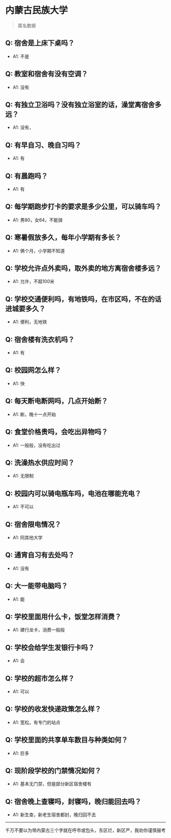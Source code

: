 # 内蒙古民族大学

> 匿名数据

## Q: 宿舍是上床下桌吗？

- A1: 不是

## Q: 教室和宿舍有没有空调？

- A1: 没有

## Q: 有独立卫浴吗？没有独立浴室的话，澡堂离宿舍多远？

- A1: 没有，

## Q: 有早自习、晚自习吗？

- A1: 有

## Q: 有晨跑吗？

- A1: 有

## Q: 每学期跑步打卡的要求是多少公里，可以骑车吗？

- A1: 男80，女64，不能骑

## Q: 寒暑假放多久，每年小学期有多长？

- A1: 俩个月，小学期不知道

## Q: 学校允许点外卖吗，取外卖的地方离宿舍楼多远？

- A1: 允许，不超100米

## Q: 学校交通便利吗，有地铁吗，在市区吗，不在的话进城要多久？

- A1: 便利，无地铁

## Q: 宿舍楼有洗衣机吗？

- A1: 有

## Q: 校园网怎么样？

- A1: 快

## Q: 每天断电断网吗，几点开始断？

- A1: 断，晚十一点开始

## Q: 食堂价格贵吗，会吃出异物吗？

- A1: 一般般，没有吃出过

## Q: 洗澡热水供应时间？

- A1: 无限制

## Q: 校园内可以骑电瓶车吗，电池在哪能充电？

- A1: 不可以

## Q: 宿舍限电情况？

- A1: 同其他大学

## Q: 通宵自习有去处吗？

- A1: 没有

## Q: 大一能带电脑吗？

- A1: 能

## Q: 学校里面用什么卡，饭堂怎样消费？

- A1: 建行龙卡，消费一般般

## Q: 学校会给学生发银行卡吗？

- A1: 会

## Q: 学校的超市怎么样？

- A1: 可以

## Q: 学校的收发快递政策怎么样？

- A1: 宽松，有专门的站点

## Q: 学校里面的共享单车数目与种类如何？

- A1: 巨多

## Q: 现阶段学校的门禁情况如何？

- A1: 基本无门禁，但是部分新区宿舍楼有

## Q: 宿舍晚上查寝吗，封寝吗，晚归能回去吗？

- A1: 新生查，新老生宿舍都封，晚归回不去

***

千万不要以为带内蒙古三个字就在呼市或包头，东区烂，新区严，我劝你谨慎报考